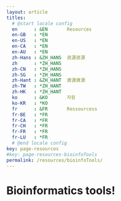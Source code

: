 ```yaml
---
layout: article
titles:
  # @start locale config
  en      : &EN       Resources
  en-GB   : *EN
  en-US   : *EN
  en-CA   : *EN
  en-AU   : *EN
  zh-Hans : &ZH_HANS  资源资源
  zh      : *ZH_HANS
  zh-CN   : *ZH_HANS
  zh-SG   : *ZH_HANS
  zh-Hant : &ZH_HANT  資源資源 
  zh-TW   : *ZH_HANT
  zh-HK   : *ZH_HANT
  ko      : &KO       자원 
  ko-KR   : *KO
  fr      : &FR       Ressourcess
  fr-BE   : *FR
  fr-CA   : *FR
  fr-CH   : *FR
  fr-FR   : *FR
  fr-LU   : *FR
  # @end locale config
key: page-resources
#key: page-resources-bioinfoTools
permalink: /resources/bioinfoTools/
---
```



# Bioinformatics tools!
